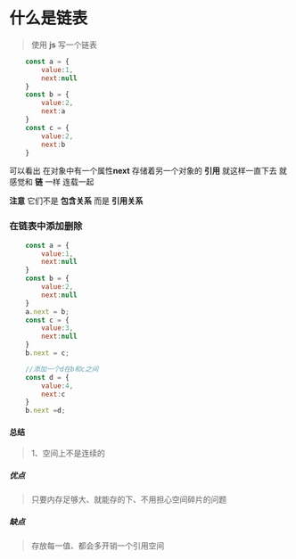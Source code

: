 # 什么是链表
> 使用 **js** 写一个链表
```js
    const a = {
        value:1,
        next:null
    }
    const b = {
        value:2,
        next:a
    }
    const c = {
        value:2,
        next:b
    }
```
可以看出 在对象中有一个属性**next** 存储着另一个对象的 **引用** 就这样一直下去 就感觉和 **链** 一样 连载一起

**注意**
它们不是 **包含关系** 而是 **引用关系**

### 在链表中添加删除
```js
    const a = {
        value:1,
        next:null
    }
    const b = {
        value:2,
        next:null
    }
    a.next = b;
    const c = {
        value:3,
        next:null
    }
    b.next = c;

    //添加一个d在b和c之间
    const d = {
        value:4,
        next:c
    }
    b.next =d;
```

#### 总结
>1、空间上不是连续的


##### 优点
>只要内存足够大、就能存的下、不用担心空间碎片的问题


##### 缺点
> 存放每一值、都会多开销一个引用空间
